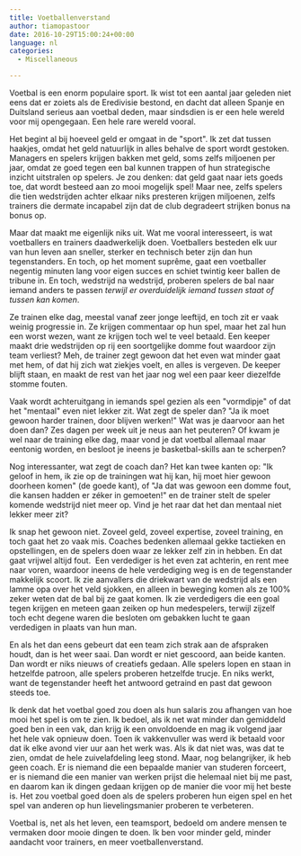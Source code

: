 ```yaml
---
title: Voetballenverstand
author: tiamopastoor
date: 2016-10-29T15:00:24+00:00
language: nl
categories:
  - Miscellaneous

---
```

Voetbal is een enorm populaire sport. Ik wist tot een aantal jaar geleden niet eens dat er zoiets als de Eredivisie bestond, en dacht dat alleen Spanje en Duitsland serieus aan voetbal deden, maar sindsdien is er een hele wereld voor mij opengegaan. Een hele rare wereld vooral.

Het begint al bij hoeveel geld er omgaat in de "sport". Ik zet dat tussen haakjes, omdat het geld natuurlijk in alles behalve de sport wordt gestoken. Managers en spelers krijgen bakken met geld, soms zelfs miljoenen per jaar, omdat ze goed tegen een bal kunnen trappen of hun strategische inzicht uitstralen op spelers. Je zou denken: dat geld gaat naar iets goeds toe, dat wordt besteed aan zo mooi mogelijk spel! Maar nee, zelfs spelers die tien wedstrijden achter elkaar niks presteren krijgen miljoenen, zelfs trainers die dermate incapabel zijn dat de club degradeert strijken bonus na bonus op.


Maar dat maakt me eigenlijk niks uit. Wat me vooral interesseert, is wat voetballers en trainers daadwerkelijk doen. Voetballers besteden elk uur van hun leven aan sneller, sterker en technisch beter zijn dan hun tegenstanders. En toch, op het moment suprême, gaat een voetballer negentig minuten lang voor eigen succes en schiet twintig keer ballen de tribune in. En toch, wedstrijd na wedstrijd, proberen spelers de bal naar iemand anders te passen _terwijl er overduidelijk iemand tussen staat of tussen kan komen_.

Ze trainen elke dag, meestal vanaf zeer jonge leeftijd, en toch zit er vaak weinig progressie in. Ze krijgen commentaar op hun spel, maar het zal hun een worst wezen, want ze krijgen toch wel te veel betaald. Een keeper maakt drie wedstrijden op rij een soortgelijke domme fout waardoor zijn team verliest? Meh, de trainer zegt gewoon dat het even wat minder gaat met hem, of dat hij zich wat ziekjes voelt, en alles is vergeven. De keeper blijft staan, en maakt de rest van het jaar nog wel een paar keer diezelfde stomme fouten.

Vaak wordt achteruitgang in iemands spel gezien als een "vormdipje" of dat het "mentaal" even niet lekker zit. Wat zegt de speler dan? "Ja ik moet gewoon harder trainen, door blijven werken!" Wat was je daarvoor aan het doen dan? Zes dagen per week uit je neus aan het peuteren? Of kwam je wel naar de training elke dag, maar vond je dat voetbal allemaal maar eentonig worden, en besloot je ineens je basketbal-skills aan te scherpen?

Nog interessanter, wat zegt de coach dan? Het kan twee kanten op: "Ik geloof in hem, ik zie op de trainingen wat hij kan, hij moet hier gewoon doorheen komen" (de goede kant), of "Ja dat was gewoon een domme fout, die kansen hadden er zéker in gemoeten!" en de trainer stelt de speler komende wedstrijd niet meer op. Vind je het raar dat het dan mentaal niet lekker meer zit?

Ik snap het gewoon niet. Zoveel geld, zoveel expertise, zoveel training, en toch gaat het zo vaak mis. Coaches bedenken allemaal gekke tactieken en opstellingen, en de spelers doen waar ze lekker zelf zin in hebben. En dat gaat vrijwel altijd fout.  Een verdediger is het even zat achterin, en rent mee naar voren, waardoor ineens de hele verdediging weg is en de tegenstander makkelijk scoort. Ik zie aanvallers die driekwart van de wedstrijd als een lamme opa over het veld sjokken, en alleen in beweging komen als ze 100% zeker weten dat de bal bij ze gaat komen. Ik zie verdedigers die een goal tegen krijgen en meteen gaan zeiken op hun medespelers, terwijl zijzelf toch echt degene waren die besloten om gebakken lucht te gaan verdedigen in plaats van hun man.

En als het dan eens gebeurt dat een team zich strak aan de afspraken houdt, dan is het weer saai. Dan wordt er niet gescoord, aan beide kanten. Dan wordt er niks nieuws of creatiefs gedaan. Alle spelers lopen en staan in hetzelfde patroon, alle spelers proberen hetzelfde trucje. En niks werkt, want de tegenstander heeft het antwoord getraind en past dat gewoon steeds toe.

Ik denk dat het voetbal goed zou doen als hun salaris zou afhangen van hoe mooi het spel is om te zien. Ik bedoel, als ik net wat minder dan gemiddeld goed ben in een vak, dan krijg ik een onvoldoende en mag ik volgend jaar het hele vak opnieuw doen. Toen ik vakkenvuller was werd ik betaald voor dat ik elke avond vier uur aan het werk was. Als ik dat niet was, was dat te zien, omdat de hele zuivelafdeling leeg stond. Maar, nog belangrijker, ik heb geen coach. Er is niemand die een bepaalde manier van studeren forceert, er is niemand die een manier van werken prijst die helemaal niet bij me past, en daarom kan ik dingen gedaan krijgen op de manier die voor mij het beste is. Het zou voetbal goed doen als de spelers proberen hun eigen spel en het spel van anderen op hun lievelingsmanier proberen te verbeteren.

Voetbal is, net als het leven, een teamsport, bedoeld om andere mensen te vermaken door mooie dingen te doen. Ik ben voor minder geld, minder aandacht voor trainers, en meer voetballenverstand.